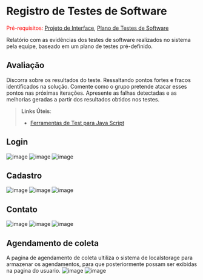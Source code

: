 # Registro de Testes de Software

<span style="color:red">Pré-requisitos: <a href="3-Projeto de Interface.md"> Projeto de Interface</a></span>, <a href="8-Plano de Testes de Software.md"> Plano de Testes de Software</a>

Relatório com as evidências dos testes de software realizados no sistema pela equipe, baseado em um plano de testes pré-definido.

## Avaliação

Discorra sobre os resultados do teste. Ressaltando pontos fortes e fracos identificados na solução. Comente como o grupo pretende atacar esses pontos nas próximas iterações. Apresente as falhas detectadas e as melhorias geradas a partir dos resultados obtidos nos testes.

> **Links Úteis**:
> - [Ferramentas de Test para Java Script](https://geekflare.com/javascript-unit-testing/)

## Login

![image](https://user-images.githubusercontent.com/100742971/173206617-4886c973-2d29-4941-bcff-b8cc1a80e46a.png)
![image](https://user-images.githubusercontent.com/100742971/173206626-82706e2a-7a99-4100-a16e-e8c4090bf9c5.png)
![image](https://user-images.githubusercontent.com/100742971/173206631-5541c09f-572b-49b9-a24f-32c523a12704.png)


## Cadastro

![image](https://user-images.githubusercontent.com/100742971/173206557-69f01a60-03bf-4fa7-b178-2b21c96d826f.png)
![image](https://user-images.githubusercontent.com/100742971/173206579-1a85a460-4f62-461e-8d1b-5a50a1de4050.png)
![image](https://user-images.githubusercontent.com/100742971/173206591-c7989c46-3c8e-4c2f-8392-168a6f88d9e1.png)


## Contato

![image](https://user-images.githubusercontent.com/100742971/173207219-f01b3c54-53af-4f36-85c0-f69506903816.png)
![image](https://user-images.githubusercontent.com/100742971/173207222-208846ee-220f-447f-aaea-4191d3baddeb.png)
![image](https://user-images.githubusercontent.com/100742971/173207229-27c9215a-b236-4ed1-9185-b16d94723264.png)

## Agendamento de coleta
A pagina de agendamento de coleta ultiliza o sistema de localstorage para armazenar os agendamentos, para que posteriormente possam ser exibidas na pagina do usuario.
![image](https://user-images.githubusercontent.com/58490079/173256056-e5e4f168-0817-428e-b6dc-7d2ac44a6ac8.png)
![image](https://user-images.githubusercontent.com/58490079/173256040-74fdf6c2-ec5d-406b-8a26-bb0269fe62e9.png)

